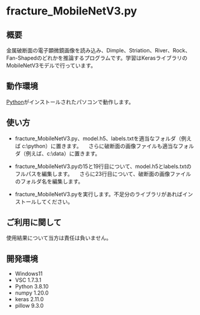 # fracture_MobileNetV3.py

## 概要

金属破断面の電子顕微鏡画像を読み込み、Dimple、Striation、River、Rock、Fan-Shapedのどれかを推論するプログラムです。学習はKerasライブラリのMobileNetV3モデルで行っています。

## 動作環境

[Python](https://www.python.jp/)がインストールされたパソコンで動作します。

## 使い方

- fracture_MobileNetV3.py、model.h5、labels.txtを適当なフォルダ（例えば c:\python）に置きます。
　さらに破断面の画像ファイルも適当なフォルダ（例えば、c:\data）に置きます。

- fracture_MobileNetV3.pyの15と19行目について、model.h5とlabels.txtのフルパスを編集します。
　さらに23行目について、破断面の画像ファイルのフォルダ名を編集します。

- fracture_MobileNetV3.pyを実行します。不足分のライブラリがあればインストールしてください。


## ご利用に関して

使用結果について当方は責任は負いません。

## 開発環境

- Windows11
- VSC 1.7.3.1
- Python 3.8.10
- numpy 1.20.0
- keras 2.11.0
- pillow 9.3.0
